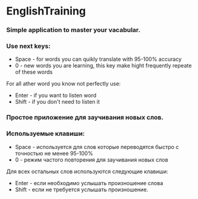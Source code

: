 # EnglishTraining

###  Simple application to master your vacabular.

### Use next keys:

* Space - for words you can quikly translate with 95-100% accuracy
* 0 - new words you are learning, this key make hight frequently repeate of these words

For all ather word you know not perfectly use:

* Enter - if you want to listen word
* Shift - if you don't need to listen it



### Простоe приложение для заучивания новых слов.

### Используемые клавиши:

* Space - используется для слов которые переводятся быстро с точностью не менее 95-100%
* 0 - режим частого повторения для заучивания новых слов

Для всех остальных слов используются следующие клавиши:

* Enter - если необходимо услышать произношение слова
* Shift - если не требуется услышать произношение.

